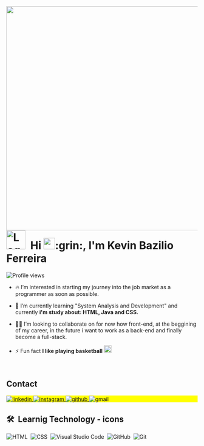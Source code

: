 <img align="right" height="590em" src="https://user-images.githubusercontent.com/103297964/190864367-7ae0cb83-826e-4384-81ec-20eae1f42c7f.jpg"/>
<h1 align="left"> <img width= "50" src="https://user-images.githubusercontent.com/103297964/190863359-30ae6a7d-e762-47ed-b4d0-406628f82dde.jpg" alt="Logo_Kevin"> &nbsp;Hi <img src="https://raw.githubusercontent.com/kaueMarques/kaueMarques/master/hi.gif" height="30px">:grin:, I'm Kevin Bazilio Ferreira</h1>
<p align="left"> <img src="https://komarev.com/ghpvc/?username=Diskevin&color=yellow" alt="Profile views" /> </p>

- 🔥 I’m interested in starting my journey into the job market as a programmer as soon as possible. 

- 💬 I’m currently learning "System Analysis and Development" and currently **i'm study about: HTML, Java and CSS.**

- 👨‍💻 I’m looking to collaborate on for now how front-end, at the beggining of my career, in the future i want to work as a back-end and finally become a full-stack.

- ⚡ Fun fact **I like playing basketball** <img height="20em" src="https://user-images.githubusercontent.com/16616543/38898886-4bc45c76-4264-11e8-942e-59df5d973d55.png" alt="basketball">
<br>

## Contact

<p align="left" style="background:yellow">
  
<a href="https://www.linkedin.com/in/kevin-bazilio-ferreira-b019881a2/" target="_blank">
  <img align="center" src="https://img.shields.io/badge/-Kevin%20Bazilio%20Ferreira-05122A?style=flat&logo=linkedin" alt="linkedin"/>
</a>
  
<a href="https://instagram.com/kevin.bazilio" target="_blank">
 <img align="center" src="https://img.shields.io/badge/-Kevin.Bazilio-05122A?style=flat&logo=instagram" alt="instagram"/>
</a>
  
<a href="https://github.com/Disckevin" target="_blank">
 <img align="center" src="https://img.shields.io/badge/-Diskevin-05122A?style=flat&logo=github" alt="github"/>
</a>
  
<a>
  <img align="center" src="https://img.shields.io/badge/disckevinbf@gmail.com-05122A?style=flat&logo=gmail" alt="gmail"/>
</a>
  
</p>

## 🛠 &nbsp;Learnig&nbsp;Technology&nbsp;-&nbsp;icons
![HTML](https://img.shields.io/badge/-HTML-05122A?style=flat&logo=HTML5)&nbsp;
![CSS](https://img.shields.io/badge/-CSS-05122A?style=flat&logo=CSS3&logoColor=1572B6)&nbsp;
![Visual Studio Code](https://img.shields.io/badge/-Visual%20Studio%20Code-05122A?style=flat&logo=visual-studio-code&logoColor=007ACC)&nbsp;
![GitHub](https://img.shields.io/badge/-GitHub-05122A?style=flat&logo=github)&nbsp;
![Git](https://img.shields.io/badge/-Git-05122A?style=flat&logo=git)&nbsp; 



<!--
<br><br>

## 🛠 &nbsp;Tech Stack

![JavaScript](https://img.shields.io/badge/-JavaScript-05122A?style=flat&logo=javascript)&nbsp;
![Node.js](https://img.shields.io/badge/-Node.js-05122A?style=flat&logo=node.js)&nbsp;
![HTML](https://img.shields.io/badge/-HTML-05122A?style=flat&logo=HTML5)&nbsp;
![CSS](https://img.shields.io/badge/-CSS-05122A?style=flat&logo=CSS3&logoColor=1572B6)&nbsp;
![React](https://img.shields.io/badge/-React-05122A?style=flat&logo=react)&nbsp;
![Git](https://img.shields.io/badge/-Git-05122A?style=flat&logo=git)&nbsp;
![GitHub](https://img.shields.io/badge/-GitHub-05122A?style=flat&logo=github)&nbsp;
![Markdown](https://img.shields.io/badge/-Markdown-05122A?style=flat&logo=markdown)&nbsp;
![Visual Studio Code](https://img.shields.io/badge/-Visual%20Studio%20Code-05122A?style=flat&logo=visual-studio-code&logoColor=007ACC)&nbsp;
![PostgreSQL](https://img.shields.io/badge/-PostgreSQL-05122A?style=flat&logo=postgresql)&nbsp;
![SQLite](https://img.shields.io/badge/-SQLite-05122A?style=flat&logo=sqlite)&nbsp;

<br><br>

## ⚙️ &nbsp;GitHub Analytics

<p align="left">
<img width="530em" src="https://github-readme-stats.vercel.app/api?username=Disckevin&show_icons=true&theme=vision-friendly-dark" alt="Disckevin's stats"/>
<img width="530em" src="https://github-readme-stats.vercel.app/api/top-langs/?username=Disckevin&layout=compact&theme=vision-friendly-dark" alt="Disckevin's most languages"/>
</p>
-->



